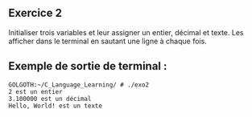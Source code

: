 ## Exercice 2
Initialiser trois variables et leur assigner un entier, décimal et texte.
Les afficher dans le terminal en sautant une ligne à chaque fois.

## Exemple de sortie de terminal :
```terminal_session
GOLGOTH:~/C_Language_Learning/ # ./exo2
2 est un entier
3.100000 est un décimal
Hello, World! est un texte
```